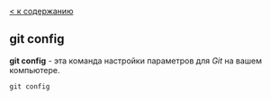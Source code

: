 [< к содержанию](./readme.md)

## git config

**git config** - эта команда настройки параметров для *Git* на вашем компьютере.

```bash=
git config
```
